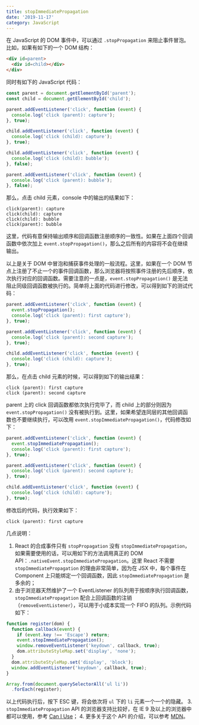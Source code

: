 ```yaml
---
title: stopImmediatePropagation
date: '2019-11-17'
category: JavaScript
---
```


在 JavaScript 的 DOM 事件中，可以通过 `.stopPropagation` 来阻止事件冒泡。比如，如果有如下的一个 DOM 结构：

```html
<div id=parent>
  <div id=child></div>
</div>
```

同时有如下的 JavaScript 代码：

```javascript
const parent = document.getElementById('parent');
const child = document.getElementById('child');

parent.addEventListener('click', function (event) {
  console.log('click (parent): capture');
}, true);

child.addEventListener('click', function (event) {
  console.log('click (child): capture');
}, true);

child.addEventListener('click', function (event) {
  console.log('click (child): bubble');
}, false);

parent.addEventListener('click', function (event) {
  console.log('click (parent): bubble');
}, false);
```

那么，点击 child 元素，console 中的输出的结果如下：

```plain
click(parent): capture
click(child): capture
click(child): bubble
click(parent): bubble
```

这里，代码有意保持输出顺序和回调函数注册顺序的一致性。如果在上面四个回调函数中依次加上 `event.stopPropagation()`，那么之后所有的内容将不会在继续输出。

以上是关于 DOM 中冒泡和捕获事件处理的一般流程。这里，如果在一个 DOM 节点上注册了不止一个的事件回调函数，那么浏览器将按照事件注册的先后顺序，依次执行对应的回调函数。需要注意的一点是，`event.stopPropagation()` 是无法阻止同级回调函数被执行的。简单将上面的代码进行修改，可以得到如下的测试代码：

```javascript
parent.addEventListener('click', function (event) {
  event.stopPropagation();
  console.log('click (parent): first capture');
}, true);

parent.addEventListener('click', function (event) {
  console.log('click (parent): second capture');
}, true);

child.addEventListener('click', function (event) {
  console.log('click (child): capture');
}, true);
```

那么，在点击 child 元素的时候，可以得到如下的输出结果：

```plain
click (parent): first capture
click (parent): second capture
```

parent 上的 click 回调函数都依次执行完毕了，而 child 上的部分则因为 `event.stopPropagation()` 没有被执行到。这里，如果希望连同层的其他回调函数也不要继续执行，可以改用 `event.stopImmediatePropagation()`，代码修改如下：

```javascript
parent.addEventListener('click', function (event) {
  event.stopImmediatePropagation();
  console.log('click (parent): first capture');
}, true);

parent.addEventListener('click', function (event) {
  console.log('click (parent): second capture');
}, true);

child.addEventListener('click', function (event) {
  console.log('click (child): capture');
}, true);
```

修改后的代码，执行效果如下：

```plain
click (parent): first capture
```

几点说明：

1. React 的合成事件只有 `stopPropagation` 没有 `stopImmediatePropagation`，如果需要使用的话，可以用如下的方法调用真正的 DOM API：`.nativeEvent.stopImmediatePropagation`。这里 React 不需要 `stopImmediatePropagation` 的理由非常简单，因为在 JSX 中，每个事件在 Component 上只能绑定一个回调函数，因此 `stopImmediatePropagation` 是多余的；
2. 由于浏览器天然维护了一个 EventListener 的队列用于按顺序执行回调函数，`stopImmediatePropagation` 配合上回调函数的注销（`removeEventListener`），可以用于小成本实现一个 FIFO 的队列。示例代码如下：

```javascript
function register(dom) {
  function callback(event) {
    if (event.key !== 'Escape') return;
    event.stopImmediatePropagation();
    window.removeEventListener('keydown', callback, true);
    dom.attributeStyleMap.set('display', 'none');
  }
  dom.attributeStyleMap.set('display', 'block');
  window.addEventListener('keydown', callback, true);
}

Array.from(document.querySelectorAll('ul li'))
  .forEach(register);
```

以上代码执行后，按下 ESC 键，将会依次将 `ul` 下的 `li` 元素一个一个的隐藏。
3. `stopImmediatePropagation` API 的浏览器支持比较好，在 IE 9 及以上的浏览器中都可以使用，参考 [Can I Use](https://caniuse.com/#search=stopimmediatepropagation)；
4. 更多关于这个 API 的介绍，可以参考 [MDN](https://developer.mozilla.org/en-US/docs/Web/API/Event/stopImmediatePropagation)。
